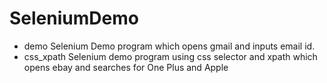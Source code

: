 # SeleniumDemo

- demo 
 Selenium Demo program which opens gmail and inputs email id.
- css_xpath
 Selenium demo program using css selector and xpath which opens ebay and searches for One Plus and Apple
